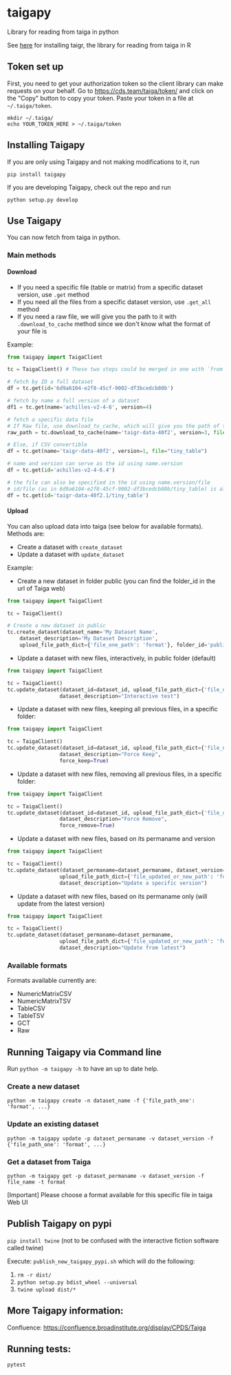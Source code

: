 # taigapy
Library for reading from taiga in python

See [here](https://confluence.broadinstitute.org/display/CPDS/Taiga) for installing taigr, the library for reading from taiga in R

## Token set up

First, you need to get your authorization token so the client library can make requests on your behalf. Go to https://cds.team/taiga/token/ and click on the "Copy" button to copy your token. Paste your token in a file at `~/.taiga/token`.

```
mkdir ~/.taiga/
echo YOUR_TOKEN_HERE > ~/.taiga/token
```

## Installing Taigapy

If you are only using Taigapy and not making modifications to it, run

```
pip install taigapy
```

If you are developing Taigapy, check out the repo and run

```
python setup.py develop
```

## Use Taigapy

You can now fetch from taiga in python.  

### Main methods

#### Download

- If you need a specific file (table or matrix) from a specific dataset version, use `.get` method
- If you need all the files from a specific dataset version, use `.get_all` method
- If you need a raw file, we will give you the path to it with `.download_to_cache` method since we don't know what the format of your file is

Example:

```python
from taigapy import TaigaClient

tc = TaigaClient() # These two steps could be merged in one with `from taigapy import default_tc as tc`

# fetch by ID a full dataset
df = tc.get(id='6d9a6104-e2f8-45cf-9002-df3bcedcb80b')

# fetch by name a full version of a dataset
df1 = tc.get(name='achilles-v2-4-6', version=4)

# fetch a specific data file
# If Raw file, use download_to_cache, which will give you the path of the file
raw_path = tc.download_to_cache(name='taigr-data-40f2', version=3, file="raw_file")

# Else, if CSV convertible
df = tc.get(name='taigr-data-40f2', version=1, file="tiny_table")

# name and version can serve as the id using name.version
df = tc.get(id='achilles-v2-4-6.4')

# the file can also be specified in the id using name.version/file
# id/file (as in 6d9a6104-e2f8-45cf-9002-df3bcedcb80b/tiny_table) is also not supported in either
df = tc.get(id='taigr-data-40f2.1/tiny_table')

```

#### Upload

You can also upload data into taiga (see below for available formats). Methods are:
- Create a dataset with `create_dataset`
- Update a dataset with `update_dataset`

Example:

- Create a new dataset in folder public (you can find the folder_id in the url of Taiga web)

```python
from taigapy import TaigaClient

tc = TaigaClient()

# Create a new dataset in public
tc.create_dataset(dataset_name='My Dataset Name',
    dataset_description='My Dataset Description',
    upload_file_path_dict={'file_one_path': 'format'}, folder_id='public')
```

- Update a dataset with new files, interactively, in public folder (default)

```python
from taigapy import TaigaClient

tc = TaigaClient()
tc.update_dataset(dataset_id=dataset_id, upload_file_path_dict={'file_updated_or_new_path': 'format'},
                 dataset_description="Interactive test")

```

- Update a dataset with new files, keeping all previous files, in a specific folder:

```python
from taigapy import TaigaClient

tc = TaigaClient()
tc.update_dataset(dataset_id=dataset_id, upload_file_path_dict={'file_new_path': 'format'},
                 dataset_description="Force Keep",
                 force_keep=True)
```

- Update a dataset with new files, removing all previous files, in a specific folder:

```python
from taigapy import TaigaClient

tc = TaigaClient()
tc.update_dataset(dataset_id=dataset_id, upload_file_path_dict={'file_updated_or_new_path': 'format'},
                 dataset_description="Force Remove",
                 force_remove=True)
```

- Update a dataset with new files, based on its permaname and version

```python
from taigapy import TaigaClient

tc = TaigaClient()
tc.update_dataset(dataset_permaname=dataset_permaname, dataset_version=2,
                 upload_file_path_dict={'file_updated_or_new_path': 'format'},
                 dataset_description="Update a specific version")
```

- Update a dataset with new files, based on its permaname only (will update from the latest version)

```python
from taigapy import TaigaClient

tc = TaigaClient()
tc.update_dataset(dataset_permaname=dataset_permaname,
                 upload_file_path_dict={'file_updated_or_new_path': 'format'},
                 dataset_description="Update from latest")
```

### Available formats

Formats available currently are:

- NumericMatrixCSV
- NumericMatrixTSV
- TableCSV
- TableTSV
- GCT
- Raw

## Running Taigapy via Command line

Run `python -m taigapy -h` to have an up to date help.

### Create a new dataset

`python -m taigapy create -n dataset_name -f {'file_path_one': 'format', ...}`

### Update an existing dataset 

`python -m taigapy update -p dataset_permaname -v dataset_version -f {'file_path_one': 'format', ...}`

### Get a dataset from Taiga

`python -m taigapy get -p dataset_permaname -v dataset_version -f file_name -t format`

[Important] Please choose a format available for this specific file in taiga Web UI


## Publish Taigapy on pypi
`pip install twine` (not to be confused with the interactive fiction software called twine)

Execute: `publish_new_taigapy_pypi.sh` which will do the following:

1. `rm -r dist/`
2. `python setup.py bdist_wheel --universal`
3. `twine upload dist/*`

## More Taigapy information:

Confluence: https://confluence.broadinstitute.org/display/CPDS/Taiga

## Running tests:
`pytest`